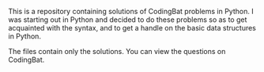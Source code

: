 This is a repository containing solutions of CodingBat problems in Python. I was starting out in Python and decided to do these problems so as to get acquainted with the syntax, and to get a handle on the basic data structures in Python.

The files contain only the solutions. You can view the questions on CodingBat.  
